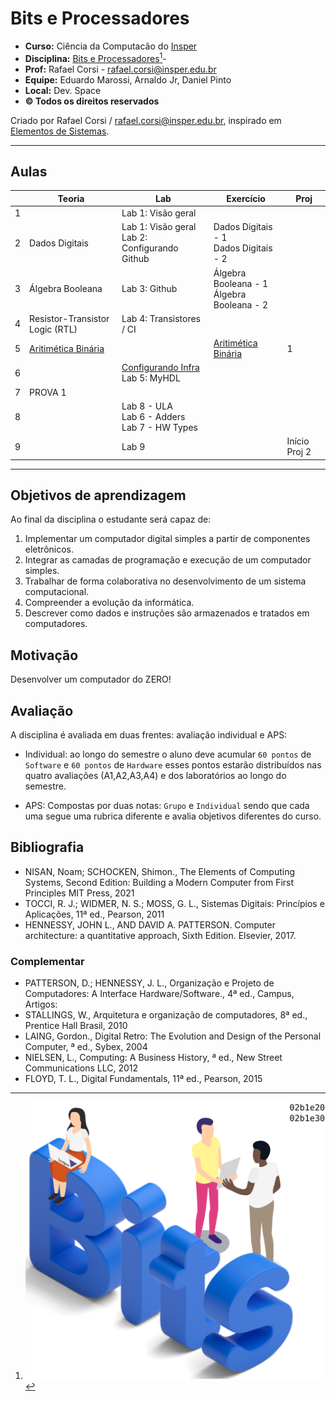 # Bits e Processadores

- **Curso:** Ciência da Computacão do [Insper](https://www.insper.edu.br/)
- **Disciplina:** [Bits e Processadores]()[^1]- 
- **Prof:** Rafael Corsi - rafael.corsi@insper.edu.br
- **Equipe:** Eduardo Marossi, Arnaldo Jr, Daniel Pinto
- **Local:** Dev. Space
- **© Todos os direitos reservados**

[^1]:![](assets/bits.png)

Criado por Rafael Corsi / rafael.corsi@insper.edu.br, inspirado em [Elementos de Sistemas](github.com/insper/z01.1).

-------------------------

## Aulas


|   | Teoria                                                                               | Lab                                                                                              | Exercício                                                                        | Proj          |
|---|--------------------------------------------------------------------------------------|--------------------------------------------------------------------------------------------------|----------------------------------------------------------------------------------|---------------|
| 1 |                                                                                      | Lab 1: Visão geral                                                                               |                                                                                  |               |
| 2 | Dados Digitais                                                                       | Lab 1: Visão geral<br>Lab 2: Configurando Github                                                 | Dados Digitais - 1<br>Dados Digitais - 2                                         |               |
| 3 | Álgebra Booleana                                                                     | Lab 3: Github                                                                                    | Álgebra Booleana - 1<br>Álgebra Booleana - 2                                     |               |
| 4 | Resistor-Transistor Logic (RTL)                                                      | Lab 4: Transistores / CI                                                                         |                                                                                  |               |
| 5 | [Aritimética Binária](/bits-e-proc/commum-content/teoria/Teoria-Aritmetica-Binaria/) |                                                                                                  | [Aritimética Binária](commum-content/exercicios/Exercicios-Aritmetica-Booleana/) | 1             |
| 6 |                                                                                      | [Configurando Infra](https://insper.github.io/bits-e-proc/util/infra-docker/)  <br> Lab 5: MyHDL |                                                                                  |               |
| 7 | PROVA 1                                                                              |                                                                                                  |                                                                                  |               |
| 8 |                                                                                      | Lab 8 - ULA <br> Lab 6 - Adders <br> Lab 7 - HW Types                                            |                                                                                  |               |
| 9 |                                                                                      | Lab 9                                                                                            |                                                                                  | Início Proj 2 |

-------------------------

## Objetivos de aprendizagem

Ao final da disciplina o estudante será capaz de:

1. Implementar um computador digital simples a partir de componentes eletrônicos.
2. Integrar as camadas de programação e execução de um computador simples.
3. Trabalhar de forma colaborativa no desenvolvimento de um sistema computacional.
4. Compreender a evolução da informática.
5. Descrever como dados e instruções são armazenados e tratados em computadores.

## Motivação

Desenvolver um computador do ZERO! 

## Avaliação

A disciplina é avaliada em duas frentes: avaliação individual e APS:

- Individual: ao longo do semestre o aluno deve acumular `60 pontos` de `Software` e `60 pontos` de `Hardware` 
esses pontos estarão distribuídos nas quatro avaliações (A1,A2,A3,A4) e dos laboratórios ao longo do semestre. 

- APS: Compostas por duas notas: `Grupo` e `Individual` sendo que cada uma segue uma 
rubrica diferente e avalia objetivos diferentes do curso.

## Bibliografia

- NISAN, Noam; SCHOCKEN, Shimon., The Elements of Computing Systems, Second Edition: Building a Modern Computer from First Principles MIT Press, 2021
- TOCCI, R. J.; WIDMER, N. S.; MOSS, G. L., Sistemas Digitais: Princípios e Aplicações, 11ª ed., Pearson, 2011
- HENNESSY, JOHN L., AND DAVID A. PATTERSON. Computer architecture: a quantitative approach, Sixth Edition. Elsevier, 2017.

### Complementar

- PATTERSON, D.; HENNESSY, J. L., Organização e Projeto de Computadores: A Interface Hardware/Software., 4ª ed., Campus, Artigos:
- STALLINGS, W., Arquitetura e organização de computadores, 8ª ed., Prentice Hall Brasil, 2010
- LAING, Gordon., Digital Retro: The Evolution and Design of the Personal Computer, ª ed., Sybex, 2004
- NIELSEN, L., Computing: A Business History, ª ed., New Street Communications LLC, 2012
- FLOYD, T. L., Digital Fundamentals, 11ª ed., Pearson, 2015

